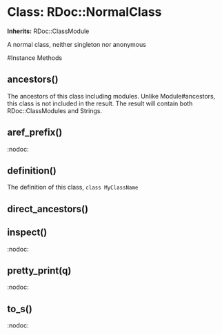 # Class: RDoc::NormalClass
**Inherits:** RDoc::ClassModule
    

A normal class, neither singleton nor anonymous



#Instance Methods
## ancestors() [](#method-i-ancestors)
The ancestors of this class including modules.  Unlike Module#ancestors, this
class is not included in the result.  The result will contain both
RDoc::ClassModules and Strings.

## aref_prefix() [](#method-i-aref_prefix)
:nodoc:

## definition() [](#method-i-definition)
The definition of this class, `class MyClassName`

## direct_ancestors() [](#method-i-direct_ancestors)

## inspect() [](#method-i-inspect)
:nodoc:

## pretty_print(q) [](#method-i-pretty_print)
:nodoc:

## to_s() [](#method-i-to_s)
:nodoc:

